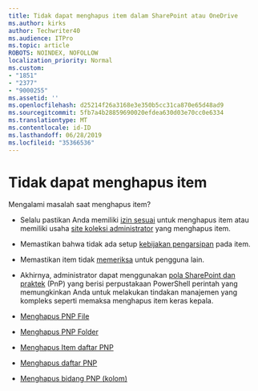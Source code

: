 ```yaml
---
title: Tidak dapat menghapus item dalam SharePoint atau OneDrive
ms.author: kirks
author: Techwriter40
ms.audience: ITPro
ms.topic: article
ROBOTS: NOINDEX, NOFOLLOW
localization_priority: Normal
ms.custom:
- "1851"
- "2377"
- "9000255"
ms.assetid: ''
ms.openlocfilehash: d25214f26a3168e3e350b5cc31ca870e65d48ad9
ms.sourcegitcommit: 5fb7a4b28859690020efdea630d03e70cc0e6334
ms.translationtype: MT
ms.contentlocale: id-ID
ms.lasthandoff: 06/28/2019
ms.locfileid: "35366536"
---
```

# <a name="unable-to-delete-items"></a>Tidak dapat menghapus item

Mengalami masalah saat menghapus item?

- Selalu pastikan Anda memiliki [izin sesuai](https://docs.microsoft.com/sharepoint/default-sharepoint-groups) untuk menghapus item atau memiliki usaha [site koleksi administrator](https://docs.microsoft.com/sharepoint/customize-sharepoint-site-permissions#add-change-or-remove-a-site-collection-administrator) yang menghapus item.

- Memastikan bahwa tidak ada setup [kebijakan pengarsipan](https://docs.microsoft.com/office365/securitycompliance/retention-policies) pada item.

- Memastikan item tidak [memeriksa](https://support.office.com/article/check-out-check-in-or-discard-changes-to-files-in-a-library-7e2c12a9-a874-4393-9511-1378a700f6de) untuk pengguna lain.

- Akhirnya, administrator dapat menggunakan [pola SharePoint dan praktek](https://docs.microsoft.com/powershell/sharepoint/sharepoint-pnp/sharepoint-pnp-cmdlets?view=sharepoint-ps#installation) (PnP) yang berisi perpustakaan PowerShell perintah yang memungkinkan Anda untuk melakukan tindakan manajemen yang kompleks seperti memaksa menghapus item keras kepala.
- [Menghapus PNP File](https://docs.microsoft.com/powershell/module/sharepoint-pnp/remove-pnpfile?view=sharepoint-ps)
- [Menghapus PNP Folder](https://docs.microsoft.com/powershell/module/sharepoint-pnp/remove-pnpfolder?view=sharepoint-ps)
- [Menghapus Item daftar PNP](https://docs.microsoft.com/powershell/module/sharepoint-pnp/remove-pnplistitem?view=sharepoint-ps)
- [Menghapus daftar PNP](https://docs.microsoft.com/powershell/module/sharepoint-pnp/remove-pnplist?view=sharepoint-ps)
- [Menghapus bidang PNP (kolom)](https://docs.microsoft.com/powershell/module/sharepoint-pnp/remove-pnpfield?view=sharepoint-ps)